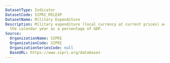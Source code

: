 ```yaml
---
DatasetType: Indicator
DatasetCode: SIPRI_MILEXP
DatasetName: Military Expenditure
Description: Military expenditure (local currency at current prices) according to
  the calendar year as a percentage of GDP.
Source:
  OrganizationName: SIPRI
  OrganizationCode: SIPRI
  OrganizationSeriesCode: null
  BaseURL: https://www.sipri.org/databases
---
```


